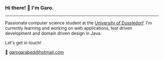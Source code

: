 ### Hi there! 👋 I'm Garo.

<hr>

Passionate computer science student at the [University of Dussledorf](https://www.uni-duesseldorf.de/home/startseite.html). I'm currently learning and working on web applications, test driven development and domain driven design in Java.

Let's get in touch!

:e-mail: <garogarabed@hotmail.com>

